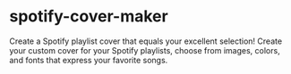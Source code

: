 # spotify-cover-maker
Create a Spotify playlist cover that equals your excellent selection! Create your custom cover for your Spotify playlists, choose from images, colors, and fonts that express your favorite songs.
